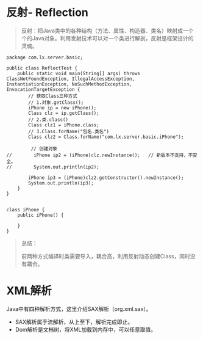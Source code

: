 

# 反射- Reflection

> 反射：把Java类中的各种结构（方法、属性、构造器、类名）映射成一个个的Java对象。利用发射技术可以对一个类进行解剖，反射是框架设计的灵魂。



```
package com.lx.server.basic;

public class ReflectTest {
    public static void main(String[] args) throws ClassNotFoundException, IllegalAccessException, InstantiationException, NoSuchMethodException, InvocationTargetException {
        // 获取Class三种方式
        // 1.对象.getClass();
        iPhone ip = new iPhone();
        Class clz = ip.getClass();
        // 2.类.class()
        Class clz1 = iPhone.class;
        // 3.Class.forName("包名.类名")
        Class clz2 = Class.forName("com.lx.server.basic.iPhone");
        
         // 创建对象
//        iPhone ip2 = (iPhone)clz.newInstance();   // 新版本不支持，不安全。
//        System.out.println(ip2);

        iPhone ip3 = (iPhone)clz2.getConstructor().newInstance();
        System.out.println(ip3);
    }
}


class iPhone {
    public iPhone() {

    }
}
```



> 总结：
>
> 前两种方式编译时类需要导入，耦合高，利用反射动态创建Class，同时没有耦合。



# XML解析

Java中有四种解析方式，这里介绍SAX解析（org.xml.sax）。

* SAX解析属于流解析，从上至下，解析完成即止。
* Dom解析是文档树，将XML加载到内存中，可以任意取值。

















